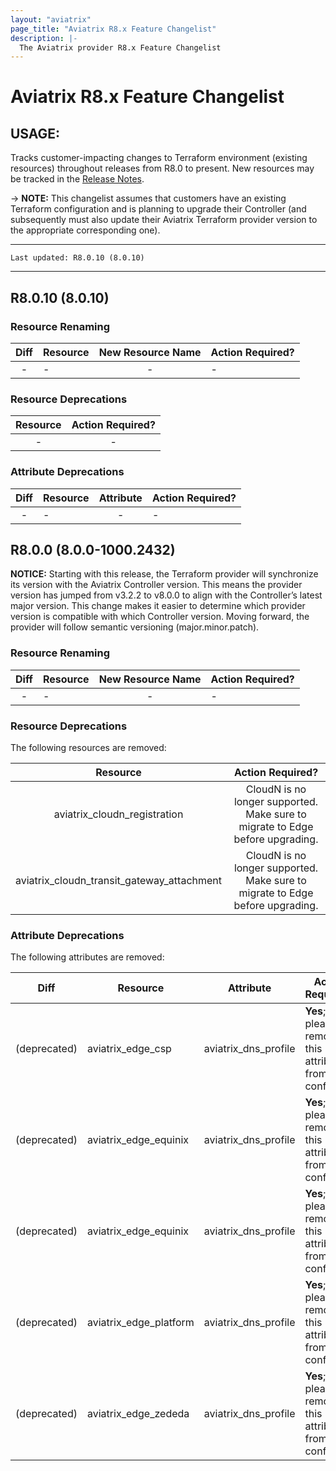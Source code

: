 ```yaml
---
layout: "aviatrix"
page_title: "Aviatrix R8.x Feature Changelist"
description: |-
  The Aviatrix provider R8.x Feature Changelist
---
```


# Aviatrix R8.x Feature Changelist

## USAGE:
Tracks customer-impacting changes to Terraform environment (existing resources) throughout releases from R8.0 to present. New resources may be tracked in the [Release Notes](https://registry.terraform.io/providers/AviatrixSystems/aviatrix/latest/docs/guides/release-notes).

-> **NOTE:** This changelist assumes that customers have an existing Terraform configuration and is planning to upgrade their Controller (and subsequently must also update their Aviatrix Terraform provider version to the appropriate corresponding one).

---

``Last updated: R8.0.10 (8.0.10)``

---
## R8.0.10 (8.0.10)

### Resource Renaming
| Diff | Resource       | New Resource Name | Action Required?           |
|:----:|----------------|:-----------------:|----------------------------|
|-|-|-|-|

### Resource Deprecations

| Resource       | Action Required?           |
|:--------------:|:--------------------------:|
|-|-|

### Attribute Deprecations

| Diff | Resource       | Attribute         | Action Required?           |
|:----:|----------------|:-----------------:|----------------------------|
|-|-|-|-|


## R8.0.0 (8.0.0-1000.2432)

**NOTICE:** Starting with this release, the Terraform provider will synchronize its version with the Aviatrix Controller version. This means the provider version has jumped from v3.2.2 to v8.0.0 to align with the Controller’s latest major version. This change makes it easier to determine which provider version is compatible with which Controller version.
Moving forward, the provider will follow semantic versioning (major.minor.patch).

### Resource Renaming
| Diff | Resource       | New Resource Name | Action Required?           |
|:----:|----------------|:-----------------:|----------------------------|
|-|-|-|-|

### Resource Deprecations

The following resources are removed:

| Resource       | Action Required?           |
|:--------------:|:--------------------------:|
aviatrix_cloudn_registration | CloudN is no longer supported. Make sure to migrate to Edge before upgrading. |
aviatrix_cloudn_transit_gateway_attachment | CloudN is no longer supported. Make sure to migrate to Edge before upgrading. |

### Attribute Deprecations

The following attributes are removed:

| Diff | Resource       | Attribute         | Action Required?           |
|:----:|----------------|:-----------------:|----------------------------|
|(deprecated)|aviatrix_edge_csp|aviatrix_dns_profile|**Yes**; please remove this attribute from the config.|
|(deprecated)|aviatrix_edge_equinix|aviatrix_dns_profile|**Yes**; please remove this attribute from the config.|
|(deprecated)|aviatrix_edge_equinix|aviatrix_dns_profile|**Yes**; please remove this attribute from the config.|
|(deprecated)|aviatrix_edge_platform|aviatrix_dns_profile|**Yes**; please remove this attribute from the config.|
|(deprecated)|aviatrix_edge_zededa|aviatrix_dns_profile|**Yes**; please remove this attribute from the config.|
